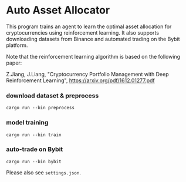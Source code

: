 # Auto Asset Allocator

This program trains an agent to learn the optimal asset allocation for cryptocurrencies 
using reinforcement learning. It also supports downloading datasets from Binance 
and automated trading on the Bybit platform.

Note that the reinforcement learning algorithm is based on the following paper:

Z.Jiang, J.Liang, "Cryptocurrency Portfolio Management with Deep Reinforcement Learning",
https://arxiv.org/pdf/1612.01277.pdf

### download dataset & preprocess

```shell
cargo run --bin preprocess
```

### model training

```shell
cargo run --bin train
```

### auto-trade on Bybit

```shell
cargo run --bin bybit
```

Please also see `settings.json`.